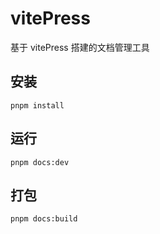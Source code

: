 # vitePress

基于 vitePress 搭建的文档管理工具

## 安装

``` shell
pnpm install
```

## 运行

``` shell
pnpm docs:dev
```

## 打包

``` shell
pnpm docs:build
```

